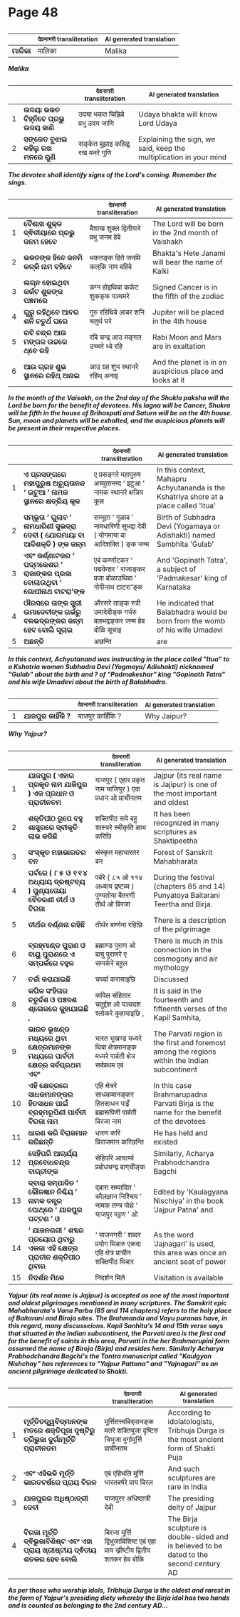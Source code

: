 # Page 48
## 
| | <sub>देवनागरी transliteration</sub> | <sub>AI generated translation</sub> |
| --- | --- | ---|
| **ମାଳିକା** | मालिका | Malika | <!-- Block 1 -->
<!-- Section [1],  -->
<!-- Placeholder for translation. Place text between the underscores(_) and with no leading or trailing spaces. -->
**_Malika_**


## 
| | | <sub>देवनागरी transliteration</sub> | <sub>AI generated translation</sub> |
| --- | --- | --- | ---|
| 1 | **ଉଦୟା ଭକତ ଚିହ୍ନିବେ ପ୍ରଭୁ ଉଦୟ ଜାଣି** | उदया भकत चिह्निबे प्रभु उदय जाणि | Udaya bhakta will know Lord Udaya | <!-- Block 2 -->
| 2 | **ସଙ୍କେତ ବୁଝାଇ କହିଲୁ ରଖ ମନରେ ଗୁଣି** | सङ्केत बुझाइ कहिळु रख मनरे गुणि | Explaining the sign, we said, keep the multiplication in your mind | <!-- Block 2 -->
<!-- Section [2],  -->
<!-- Placeholder for translation. Place text between the underscores(_) and with no leading or trailing spaces. -->
**_The devotee shall identify signs of the Lord's coming. Remember the sings._**


## 
| | | <sub>देवनागरी transliteration</sub> | <sub>AI generated translation</sub> |
| --- | --- | --- | ---|
| 1 | **ବୈଶାଖ ଶୁକ୍ଳ ଦ୍ଵିତୀୟାରେ ପ୍ରଭୁ ଜନମ ହେବେ** | बैशाख शुक्ल द्वितीयारे प्रभु जनम हेबे | The Lord will be born in the 2nd month of Vaishakh | <!-- Block 3 -->
| 2 | **ଭକତଙ୍କ ହିତେ ଜନମି କଳ୍‌କି ନାମ ବହିବେ** | भकतङ्क हिते जनमि कल्‌कि नाम बहिबे | Bhakta&#39;s Hete Janami will bear the name of Kalki | <!-- Block 3 -->
| 3 | **ଲଗ୍ନ ହୋଇଥିବା କର୍କଟ ଶୁକଙ୍କ ପଞ୍ଚମରେ** | ळग्न होइथिबा कर्कट शुकङ्क पञ्चमरे | Signed Cancer is in the fifth of the zodiac | <!-- Block 3 -->
| 4 | **ଗୁରୁ ରହିଥିବେ ଆବର ଶନି ଚତୁର୍ଥ ଘରେ** | गुरु रहिथिबे आबर शनि चतुर्थ घरे | Jupiter will be placed in the 4th house | <!-- Block 3 -->
| 5 | **ରବି ଚନ୍ଦ୍ର ଆଉ ମଙ୍ଗଳ ଉଚ୍ଚରେ ଥ୍ବେ ରହି** | रबि चन्द्र आउ मङ्गल उच्चरे थ्बे रहि | Rabi Moon and Mars are in exaltation | <!-- Block 3 -->
| 6 | **ଆଉ ଗ୍ରହ ଶୁଭ ସ୍ଥାନରେ ରହିଥ୍ ଅନାଇ** | आउ ग्रह शुभ स्थानरे रहिथ् अनाइ | And the planet is in an auspicious place and looks at it | <!-- Block 3 -->
<!-- Section [3],  -->
<!-- Placeholder for translation. Place text between the underscores(_) and with no leading or trailing spaces. -->
**_In the month of the Vaisakh, on the 2nd day of the Shukla paksha will the Lord be born for the benefit of devotees. His lagna will be Cancer, Shukra will be fifth in the house of Brihaspati and Saturn will be on the 4th house. Sun, moon and planets will be exhalted, and the auspicious planets will be present in their respective places._**


## 
| | | <sub>देवनागरी transliteration</sub> | <sub>AI generated translation</sub> |
| --- | --- | --- | ---|
| 1 | **ଏ ପ୍ରସଙ୍ଗରେ ମହାପୁରୁଷ ଅଚ୍ୟୁତାନନ୍ଦ ‘ ଇଟୁଆ ’ ନାମକ ସ୍ଥାନରେ କ୍ଷତ୍ରିୟ କୂଳ** | ए प्रसङ्गरे महापुरुष अच्युतानन्द ‘ इटुआ ’ नामक स्थानरे क्षत्रिय कूल | In this context, Mahapru Achyutananda is the Kshatriya shore at a place called &#39;Itua&#39; | <!-- Block 4 -->
| 2 | **ସମ୍ଭୂତା ‘ ଗୁଲାବ ’ ନାମଧାରିଣୀ ସୁଭଦ୍ରା ଦେବୀ ( ଯୋଗମାୟା ବା ଆଦିଶକ୍ତି ) ଙ୍କ ଜନ୍ମ** | सम्भूता ‘ गुळाब ’ नामधारिणी सुभद्रा देबी ( योगमाया बा आदिशक्ति ) ङ्क जन्म | Birth of Subhadra Devi (Yogamaya or Adishakti) named Sambhita &#39;Gulab&#39; | <!-- Block 4 -->
| 3 | **ଏବଂ କର୍ଣ୍ଣାଟକର ‘ ପଦ୍ମକେଶର ’ ରାଜାଙ୍କର ପ୍ରଜା ବୋଲାଉଥିବା ‘ ଗୋପୀନାଥ ଟାଟରା’ଙ୍କ** | एबं कर्ण्णाटकर ‘ पद्मकेशर ’ राजाङ्कर प्रजा बोळाउथिबा ‘ गोपीनाथ टाटरा’ङ्क | And &#39;Gopinath Tatra&#39;, a subject of &#39;Padmakesar&#39; king of Karnataka | <!-- Block 4 -->
| 4 | **ଔରସରେ ତାଙ୍କ ସ୍ତ୍ରୀ ଉମାଦେବୀଙ୍କ ଗର୍ଭରୁ ବଳଭଦ୍ରଙ୍କର ଜନ୍ମ ହେବ ବୋଲି ସୂଚାଇ** | औरसरे ताङ्क स्त्री उमादेबीङ्क गर्भरु बलभद्रङ्कर जन्म हेब बोळि सूचाइ | He indicated that Balabhadra would be born from the womb of his wife Umadevi | <!-- Block 4 -->
| 5 | **ଅଛନ୍ତି** | अछन्ति | are | <!-- Block 4 -->
<!-- Section [4],  -->
<!-- Placeholder for translation. Place text between the underscores(_) and with no leading or trailing spaces. -->
**_In this context, Achyutanand was instructing in the place called "Itua" to a Kshatria woman Subhadra Devi (Yogmaya/ Adishakti) nicknamed "Gulab" about the birth and ? of "Padmakeshar" king "Gopinath Tatra" and his wife Umadevi about the birth of Balabhadra._**


## 
| | | <sub>देवनागरी transliteration</sub> | <sub>AI generated translation</sub> |
| --- | --- | --- | ---|
| 1 | **ଯାଜପୁର କାହିଁକି ?** | याजपुर काहिँकि ? | Why Jaipur? | <!-- Block 5 -->
<!-- Section [5],  -->
<!-- Placeholder for translation. Place text between the underscores(_) and with no leading or trailing spaces. -->
**_Why Yajpur?_**


## 
| | | <sub>देवनागरी transliteration</sub> | <sub>AI generated translation</sub> |
| --- | --- | --- | ---|
| 1 | **ଯାଜପୁର ( ଏହାର ପ୍ରକୃତ ନାମ ଯାଜିପୁର ) ଏକ ପ୍ରଧାନ ଓ ପ୍ରାଚୀନତମ** | याजपुर ( एहार प्रकृत नाम याजिपुर ) एक प्रधान ओ प्राचीनतम | Jajpur (its real name is Jajipur) is one of the most important and oldest | <!-- Block 6 -->
| 2 | **ଶକ୍ତିପୀଠ ରୂପେ ବହୁ ଶାସ୍ତ୍ରରେ ସ୍ବୀକୃତି ଲାଭ କରିଛି** | शक्तिपीठ रूपे बहु शास्त्ररे स्बीकृति ळाभ करिछि | It has been recognized in many scriptures as Shaktipeetha | <!-- Block 6 -->
| 3 | **ସଂସ୍କୃତ ମହାଭାରତର ବନ** | संस्कृत महाभारतर बन | Forest of Sanskrit Mahabharata | <!-- Block 6 -->
| 4 | **ପର୍ବରେ ( ୮୫ ଓ ୧୧୪ ଅଧ୍ୟାୟ ଦ୍ରଷ୍ଟବ୍ୟ ) ପୁଣ୍ୟତୋୟା ବୈତରଣୀ ତୀର୍ଥ ଓ ବିରଜା** | पर्बरे ( ८५ ओ ११४ अध्याय द्रष्टब्य ) पुण्यतोया बैतरणी तीर्थ ओ बिरजा | During the festival (chapters 85 and 14) Punyatoya Baitarani Teertha and Birja. | <!-- Block 6 -->
| 5 | **ତୀର୍ଥର ବର୍ଣ୍ଣନା ରହିଛି** | तीर्थर बर्ण्णना रहिछि | There is a description of the pilgrimage | <!-- Block 6 -->
| 6 | **ବ୍ରହ୍ମାଣ୍ଡ ପୁରାଣ ଓ ବାୟୁ ପୁରାଣରେ ଏ ସମ୍ପର୍କରେ ବହୁଳ** | ब्रह्माण्ड पुराण ओ बायु पुराणरे ए सम्पर्करे बहुल | There is much in this connection in the cosmogony and air mythology | <!-- Block 6 -->
| 7 | **ଚର୍ଚ୍ଚା କରାଯାଇଛି** | चर्च्चा करायाइछि | Discussed | <!-- Block 6 -->
| 8 | **କପିଳ ସଂହିତାର ଚତୁର୍ଦ୍ଦଶ ଓ ପଞ୍ଚଦଶ ଶ୍ଳୋକରେ କୁହାଯାଇଛି ,** | कपिल संहितार चतुर्द्दश ओ पञ्चदश श्लोकरे कुहायाइछि , | It is said in the fourteenth and fifteenth verses of the Kapil Samhita, | <!-- Block 6 -->
| 9 | **ଭାରତ ଭୂଖଣ୍ଡ ମଧ୍ୟରେ ଥିବା କ୍ଷେତ୍ରମାନଙ୍କ ମଧ୍ୟରେ ପାର୍ବତୀ କ୍ଷେତ୍ର ସର୍ବପ୍ରଥମ ଏବଂ** | भारत भूखण्ड मध्यरे थिबा क्षेत्रमानङ्क मध्यरे पार्बती क्षेत्र सर्बप्रथम एबं | The Parvati region is the first and foremost among the regions within the Indian subcontinent | <!-- Block 6 -->
| 10 | **ଏହି କ୍ଷେତ୍ରରେ ସାଧକମାନଙ୍କର ହିତସାଧନ ପାଇଁ ବ୍ରହ୍ମରୂପିଣୀ ପାର୍ବତୀ ବିରଜା ନାମ** | एहि क्षेत्ररे साधकमानङ्कर हितसाधन पाइँ ब्रह्मरूपिणी पार्बती बिरजा नाम | In this case Brahmarupadna Parvati Birja is the name for the benefit of the devotees | <!-- Block 6 -->
| 11 | **ଧାରଣ କରି ବିରାଜମାନ କରିଛନ୍ତି** | धारण करि बिराजमान करिछन्ति | He has held and existed | <!-- Block 6 -->
| 12 | **ସେହିପରି ଆଚାର୍ଯ୍ୟ ପ୍ରବୋଧଚନ୍ଦ୍ର ବାଗ୍‌ଚୀଙ୍କ** | सेहिपरि आचार्य्य प्रबोधचन्द्र बाग्‌चीङ्क | Similarly, Acharya Prabhodchandra Bagchi | <!-- Block 6 -->
| 13 | **ଦ୍ବାରା ସମ୍ପାଦିତ ‘ କୌଳଜ୍ଞାନ ନିଶ୍ଚିୟ ’ ନାମକ ତନ୍ତ୍ର ପୋଥ୍ରେ ‘ ଯାଜପୁର ପଟ୍ଟଣ ’ ଓ** | द्बारा सम्पादित ‘ कौलज्ञान निश्चिय ’ नामक तन्त्र पोथ्रे ‘ याजपुर पट्टण ’ ओ | Edited by &#39;Kaulagyana Nischiya&#39; in the book &#39;Jajpur Patna&#39; and | <!-- Block 6 -->
| 14 | **‘ ଯାଜନଗରୀ ’ ଶବ୍ଦର ପ୍ରୟୋଗ ଥିବାରୁ ଏକଦା ଏହି କ୍ଷେତ୍ର ପ୍ରାଚୀନ ଶକ୍ତିପୀଠ ଥିବାର** | ‘ याजनगरी ’ शब्दर प्रयोग थिबारु एकदा एहि क्षेत्र प्राचीन शक्तिपीठ थिबार | As the word &#39;Jajnagari&#39; is used, this area was once an ancient seat of power | <!-- Block 6 -->
| 15 | **ନିଦର୍ଶନ ମିଳେ** | निदर्शन मिले | Visitation is available | <!-- Block 6 -->
<!-- Section [6],  -->
<!-- Placeholder for translation. Place text between the underscores(_) and with no leading or trailing spaces. -->
**_Yajpur (its real name is Jajipur) is accepted as one of the most important and oldest pilgrimages mentioned in many scriptures. The Sanskrit epic Mahabharata's Vana Parba (85 and 114 chapters) refers to the holy place of Baitarani and Biroja sites. The Brahmanda and Vayu puranas have, in this regard, many discusseions. Kapil Sanhita's 14 and 15th verse says that situated in the Indian subcontinent, the Parvati area is the first and for the benefit of saints in this area, Parvati in the her Brahmarupini form assumed the name of Biroja (Birja) and resides here. Similarly Acharya Prabhodchandra Bagchi's the Tantra manuscript called "Kaulgyan Nishchay" has references to "Yajpur Pattana" and "Yajnagari" as an ancient pilgrimage dedicated to Shakti._**


## 
| | | <sub>देवनागरी transliteration</sub> | <sub>AI generated translation</sub> |
| --- | --- | --- | ---|
| 1 | **ମୂର୍ତ୍ତିତତ୍ତ୍ୱବିଦ୍‌ମାନଙ୍କ ମତରେ ଶକ୍ତିପୂଜା ଦୃଷ୍ଟିରୁ ତ୍ରିଭୁଜା ଦୁର୍ଗାମୂର୍ତ୍ତି ପ୍ରାଚୀନତମ** | मूर्त्तितत्त्वबिद्‌मानङ्क मतरे शक्तिपूजा दृष्टिरु त्रिभुजा दुर्गामूर्त्ति प्राचीनतम | According to idolatologists, Tribhuja Durga is the most ancient form of Shakti Puja | <!-- Block 7 -->
| 2 | **ଏବଂ ଏହିଭଳି ମୂର୍ତ୍ତି ଭାରତବର୍ଷରେ ପ୍ରାୟ ବିରଳ** | एबं एहिभलि मूर्त्ति भारतबर्षरे प्राय बिरल | And such sculptures are rare in India | <!-- Block 7 -->
| 3 | **ଯାଜପୁରର ଅଧିଷ୍ଠାତ୍ରୀ ଦେବୀ** | याजपुरर अधिष्ठात्री देबी | The presiding deity of Jajpur | <!-- Block 7 -->
| 4 | **ବିରଜା ମୂର୍ତ୍ତି ଦ୍ଵିଭୁଜାବିଶିଷ୍ଟ ଏବଂ ଏହା ପ୍ରାୟ ଖ୍ରୀଷ୍ଟୀୟ ଦ୍ଵିତୀୟ ଶତକର ହେବ ବୋଲି** | बिरजा मूर्त्ति द्विभुजाबिशिष्ट एबं एहा प्राय ख्रीष्टीय द्वितीय शतकर हेब बोळि | The Birja sculpture is double-sided and is believed to be dated to the second century AD | <!-- Block 7 -->
<!-- Section [7],  -->
<!-- Placeholder for translation. Place text between the underscores(_) and with no leading or trailing spaces. -->
**_As per those who worship idols, Tribhuja Durga is the oldest and rarest in the form of Yajpur's presiding diety whereby the Birja idol has two hands and is counted as belonging to the 2nd century AD..._**
